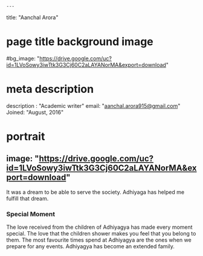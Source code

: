 
    ---
title: "Aanchal Arora"
# page title background image
#bg_image: "https://drive.google.com/uc?id=1LVoSowy3iwTtk3G3Cj60C2aLAYANorMA&export=download"
# meta description
description : "Academic writer"
email: "aanchal.arora915@gmail.com"
Joined: "August, 2016"
# portrait
image: "https://drive.google.com/uc?id=1LVoSowy3iwTtk3G3Cj60C2aLAYANorMA&export=download"
---

It was a dream to be able to serve the society. Adhiyaga has helped me fulfill that dream.

### Special Moment
The love received from the children of Adhiyagya has made every moment special. The love that the children shower makes you feel that you belong to them. The most favourite times spend at Adhiyagya are the ones when we prepare for any events. Adhiyagya has become an extended family.

